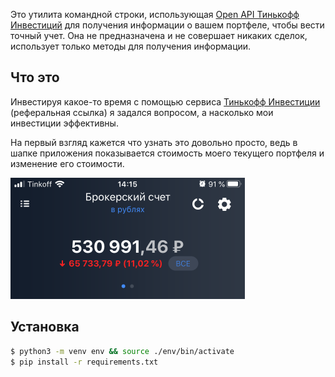 
Это утилита командной строки, использующая [Open API Тинькофф Инвестиций][openapi]
для получения информации о вашем портфеле, чтобы вести точный учет.
Она не предназначена и не совершает никаких сделок, использует только методы
для получения информации.

## Что это

Инвестируя какое-то время с помощью сервиса [Тинькофф Инвестиции][referral]
(реферальная ссылка) я задался вопросом, а насколько мои инвестиции эффективны.

На первый взгляд кажется что узнать это довольно просто, ведь
в шапке приложения показывается стоимость моего текущего портфеля и изменение
его стоимости.

<img alt="tinkoff application header" src="./static/app_header.png" width="375"/>



## Установка

```sh
$ python3 -m venv env && source ./env/bin/activate
$ pip install -r requirements.txt
```


[openapi]: https://tinkoffcreditsystems.github.io/invest-openapi/
[referral]: https://www.tinkoff.ru/sl/4NJDEmwpqsn